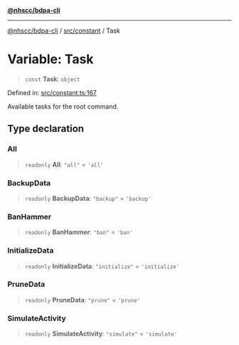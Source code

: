 [**@nhscc/bdpa-cli**](../../../README.md)

***

[@nhscc/bdpa-cli](../../../README.md) / [src/constant](../README.md) / Task

# Variable: Task

> `const` **Task**: `object`

Defined in: [src/constant.ts:167](https://github.com/nhscc/bdpa-cli/blob/c94db553ec39d857ac60551d2e8f859ed5e499b8/src/constant.ts#L167)

Available tasks for the root command.

## Type declaration

### All

> `readonly` **All**: `"all"` = `'all'`

### BackupData

> `readonly` **BackupData**: `"backup"` = `'backup'`

### BanHammer

> `readonly` **BanHammer**: `"ban"` = `'ban'`

### InitializeData

> `readonly` **InitializeData**: `"initialize"` = `'initialize'`

### PruneData

> `readonly` **PruneData**: `"prune"` = `'prune'`

### SimulateActivity

> `readonly` **SimulateActivity**: `"simulate"` = `'simulate'`
